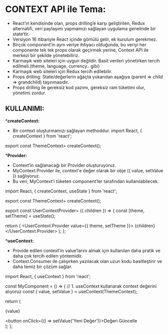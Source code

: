 # **CONTEXT API ile Tema:**
- React’ın kendisinde olan, props drilling’e karşı geliştirilen, Redux alternatifi, veri paylaşımı yapmamızı sağlayan uygulama genelinde bir state’tir.
- Versiyon 16 itibariyle React içinde gömülü gelir, ek kurulum gerekmez.
- Birçok component’in aynı veriye ihtiyacı olduğunda, bu veriyi her componente tek tek props olarak geçirmek yerine, Context API ile merkezi bir şekilde yönetebiliriz.
- Karmaşık web siteleri için uygun değildir. Basit verileri yönetirken tercih edilmeli.(theme, language, currency.. gibi)
- Karmaşık web siteleri için Redux tercih edilebilir.
- Props drilling: State/değerlerin ağaçta yukarıdan aşağıya (parent => child => grandchild) taşınmasıdır.
- Props drilling ile gereksiz kod yazımı, gereksiz ram tüketimi olur, yönetimi zordur. 

## **KULLANIMI:** 
***createContext:**
- Bir context oluşturmamızı sağlayan methoddur.
import React, { createContext } from 'react'; 

export const ThemeContext= createContext();

***Provider:**
- Context’in sağlanacağı bir Provider oluşturuyoruz.
- MyContext.Provider ile, context'e değer olarak bir obje ({ value, setValue }) sağlıyoruz.
- Bu veri, MyContext'i tüketen component’ler tarafından kullanılabilecek.

import React, { createContext, useState } from 'react'; 

export const ThemeContext= createContext();

export const UserContextProvider= ({ children }) => {
const [theme, setTheme] = useState(); 

return ( 
<UserContext.Provider value={{ theme, setTheme }}> 
{children}
 </UserContext.Provider> 
); 
};

***useContext:**
- Provide edilen context'in value’larını almak için kullanılan daha pratik ve daha çok tercih edilen yöntemidir.
- Context.Consumer ile çalışırken yazılacak olan uzun kodu basitleştirir ve daha temiz bir çözüm sağlar.

import React, { useContext } from 'react';

const MyComponent = () => {
  // 1. useContext kullanarak context değerini alıyoruz
  const { value, setValue } = useContext(ThemeContext);

  return (
    <div>
      <p>{value}</p>
      <button onClick={() => setValue('Yeni Değer')}>Değeri Güncelle</button>
    </div>
  );
};
